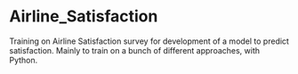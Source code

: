 # Airline_Satisfaction

Training on Airline Satisfaction survey for development of a model to predict satisfaction.
Mainly to train on a bunch of different approaches, with Python.
